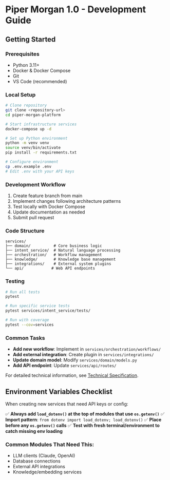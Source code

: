 # Piper Morgan 1.0 - Development Guide

## Getting Started

### Prerequisites
- Python 3.11+
- Docker & Docker Compose
- Git
- VS Code (recommended)

### Local Setup
```bash
# Clone repository
git clone <repository-url>
cd piper-morgan-platform

# Start infrastructure services
docker-compose up -d

# Set up Python environment
python -m venv venv
source venv/bin/activate
pip install -r requirements.txt

# Configure environment
cp .env.example .env
# Edit .env with your API keys
```

### Development Workflow
1. Create feature branch from main
2. Implement changes following architecture patterns
3. Test locally with Docker Compose
4. Update documentation as needed
5. Submit pull request

### Code Structure
```
services/
├── domain/          # Core business logic
├── intent_service/  # Natural language processing
├── orchestration/   # Workflow management
├── knowledge/       # Knowledge base management
├── integrations/    # External system plugins
└── api/            # Web API endpoints
```

### Testing
```bash
# Run all tests
pytest

# Run specific service tests
pytest services/intent_service/tests/

# Run with coverage
pytest --cov=services
```

### Common Tasks
- **Add new workflow**: Implement in `services/orchestration/workflows/`
- **Add external integration**: Create plugin in `services/integrations/`
- **Update domain model**: Modify `services/domain/models.py`
- **Add API endpoint**: Update `services/api/routes/`

For detailed technical information, see [Technical Specification](../architecture/technical-spec.md).

## Environment Variables Checklist

When creating new services that need API keys or config:

✅ **Always add `load_dotenv()` at the top of modules that use `os.getenv()`**
✅ **Import pattern**: `from dotenv import load_dotenv; load_dotenv()`
✅ **Place before any `os.getenv()` calls**
✅ **Test with fresh terminal/environment to catch missing env loading**

### Common Modules That Need This:
- LLM clients (Claude, OpenAI)
- Database connections
- External API integrations
- Knowledge/embedding services

